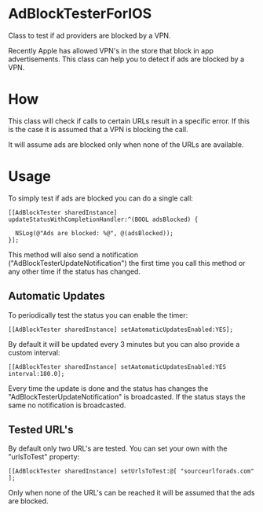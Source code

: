 # AdBlockTesterForIOS

Class to test if ad providers are blocked by a VPN.

Recently Apple has allowed VPN's in the store that block in app advertisements. This class can help you to detect if ads are blocked by a VPN.

# How

This class will check if calls to certain URLs result in a specific error. If this is the case it is assumed that a VPN is blocking the call.

It will assume ads are blocked only when none of the URLs are available.

# Usage

To simply test if ads are blocked you can do a single call:

```
[[AdBlockTester sharedInstance] updateStatusWithCompletionHandler:^(BOOL adsBlocked) {
 
  NSLog(@"Ads are blocked: %@", @(adsBlocked));
}];
```

This method will also send a notification ("AdBlockTesterUpdateNotification") the first time you call this method or any other time if the status has changed.

## Automatic Updates

To periodically test the status you can enable the timer:

```
[[AdBlockTester sharedInstance] setAatomaticUpdatesEnabled:YES];
```

By default it will be updated every 3 minutes but you can also provide a custom interval:

```
[[AdBlockTester sharedInstance] setAatomaticUpdatesEnabled:YES interval:180.0];
```

Every time the update is done and the status has changes the "AdBlockTesterUpdateNotification" is broadcasted. If the status stays the same no notification is broadcasted.

## Tested URL's

By default only two URL's are tested. You can set your own with the "urlsToTest" property:

```
[[AdBlockTester sharedInstance] setUrlsToTest:@[ "sourceurlforads.com" ];
```

Only when none of the URL's can be reached it will be assumed that the ads are blocked.
